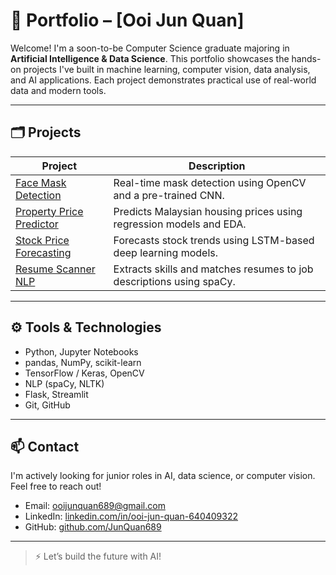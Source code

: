# 🧠 Portfolio – [Ooi Jun Quan]

Welcome! I'm a soon-to-be Computer Science graduate majoring in **Artificial Intelligence & Data Science**. This portfolio showcases the hands-on projects I've built in machine learning, computer vision, data analysis, and AI applications. Each project demonstrates practical use of real-world data and modern tools.

---

## 🗂️ Projects

| Project | Description |
|--------|-------------|
| [Face Mask Detection](./face-mask-detection) | Real-time mask detection using OpenCV and a pre-trained CNN. |
| [Property Price Predictor](./property-price-predictor) | Predicts Malaysian housing prices using regression models and EDA. |
| [Stock Price Forecasting](./stock-price-prediction) | Forecasts stock trends using LSTM-based deep learning models. |
| [Resume Scanner NLP](./resume-scanner-nlp) | Extracts skills and matches resumes to job descriptions using spaCy. |

---

## ⚙️ Tools & Technologies

- Python, Jupyter Notebooks
- pandas, NumPy, scikit-learn
- TensorFlow / Keras, OpenCV
- NLP (spaCy, NLTK)
- Flask, Streamlit
- Git, GitHub

---

## 📫 Contact

I'm actively looking for junior roles in AI, data science, or computer vision. Feel free to reach out!

- Email: [ooijunquan689@gmail.com](mailto:your.email@example.com)
- LinkedIn: [linkedin.com/in/ooi-jun-quan-640409322](https://www.linkedin.com/in/ooi-jun-quan-640409322/)
- GitHub: [github.com/JunQuan689](https://github.com/JunQuan689)

---

> ⚡ Let’s build the future with AI!
